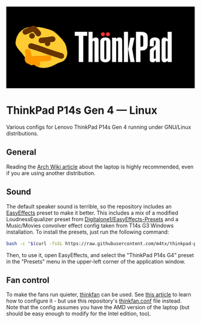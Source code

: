 <p align="center">
    <img src="images/thonkpad.gif" />
</p>

# ThinkPad P14s Gen 4 — Linux

Various configs for Lenovo ThinkPad P14s Gen 4 running under GNU/Linux distributions.

## General

Reading the [Arch Wiki article](https://wiki.archlinux.org/title/Lenovo_ThinkPad_P14s_(AMD)_Gen_4) about the laptop is highly recommended, even if you are using another distribution.

## Sound

The default speaker sound is terrible, so the repository includes an [EasyEffects](https://github.com/wwmm/easyeffects) preset to make it better. This includes a mix of a modified LoudnessEqualizer preset from [Digitalone1/EasyEffects-Presets](https://github.com/Digitalone1/EasyEffects-Presets) and a Music/Movies convolver effect config taken from T14s G3 Windows installation. To install the presets, just run the following command:

```bash
bash -c "$(curl -fsSL https://raw.githubusercontent.com/m4tx/thinkpad-p14s-g4-linux/master/install_easyeffects.sh)"
```

Then, to use it, open EasyEffects, and select the "ThinkPad P14s G4" preset in the "Presets" menu in the upper-left corner of the application window.

## Fan control

To make the fans run quieter, [thinkfan](https://github.com/vmatare/thinkfan) can be used. See [this article](https://blog.monosoul.dev/2021/10/17/how-to-control-thinkpad-p14s-fan-speed-in-linux/) to learn how to configure it - but use this repository's [thinkfan.conf](https://raw.githubusercontent.com/m4tx/thinkpad-p14s-g4-linux/master/thinkfan.conf) file instead. Note that the config assumes you have the AMD version of the laptop (but should be easy enough to modify for the Intel edition, too).
